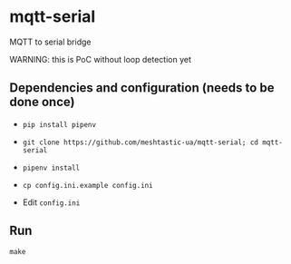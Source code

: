 # mqtt-serial
MQTT to serial bridge

WARNING: this is PoC without loop detection yet

## Dependencies and configuration (needs to be done once)

- `pip install pipenv`

- `git clone https://github.com/meshtastic-ua/mqtt-serial; cd mqtt-serial`

- `pipenv install`

- `cp config.ini.example config.ini`

- Edit `config.ini`

## Run

`make`
